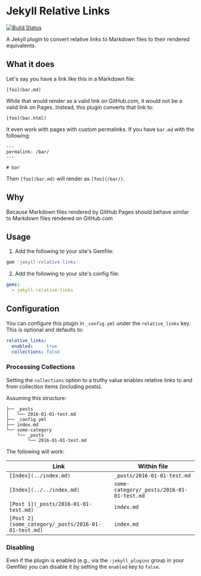 # Jekyll Relative Links

[![Build Status](https://travis-ci.org/benbalter/jekyll-relative-links.svg?branch=master)](https://travis-ci.org/benbalter/jekyll-relative-links)

A Jekyll plugin to convert relative links to Markdown files to their rendered equivalents.

## What it does

Let's say you have a link like this in a Markdown file:

```
[foo](bar.md)
```

While that would render as a valid link on GitHub.com, it would not be a valid link on Pages. Instead, this plugin converts that link to:

```
[foo](bar.html)
```

It even work with pages with custom permalinks. If you have `bar.md` with the following:

```
---
permalink: /bar/
---

# bar
```

Then `[foo](bar.md)` will render as `[foo](/bar/)`.

## Why

Because Markdown files rendered by GitHub Pages should behave similar to Markdown files rendered on GitHub.com

## Usage

1. Add the following to your site's Gemfile:

  ```ruby
  gem 'jekyll-relative-links'
  ```

2. Add the following to your site's config file:

  ```yml
  gems:
    - jekyll-relative-links
  ```

## Configuration

You can configure this plugin in `_config.yml` under the `relative_links` key. This is optional and defaults to:

```yml
relative_links:
  enabled:     true
  collections: false
```

### Processing Collections

Setting the `collections` option to a truthy value enables relative links to and from collection items (including posts).

Assuming this structure:

~~~
├── _posts
│   └── 2016-01-01-test.md
├── _config.yml
├── index.md
└── some-category
    └── _posts
        └── 2016-01-01-test.md
~~~

The following will work:

Link | Within file
-|-
`[Index](../index.md)` | `_posts/2016-01-01-test.md`
`[Index](../../index.md)` | `some-category/_posts/2016-01-01-test.md`
`[Post 1](_posts/2016-01-01-test.md)` | `index.md`
`[Post 2](some_category/_posts/2016-01-01-test.md)` | `index.md`

### Disabling

Even if the plugin is enabled (e.g., via the `:jekyll_plugins` group in your Gemfile) you can disable it by setting the `enabled` key to `false`.
